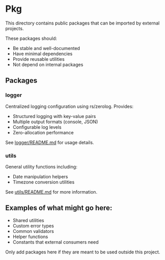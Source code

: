 # Pkg

This directory contains public packages that can be imported by external projects.

These packages should:
- Be stable and well-documented
- Have minimal dependencies
- Provide reusable utilities
- Not depend on internal packages

## Packages

### logger
Centralized logging configuration using rs/zerolog. Provides:
- Structured logging with key-value pairs
- Multiple output formats (console, JSON)
- Configurable log levels
- Zero-allocation performance

See [logger/README.md](logger/README.md) for usage details.

### utils
General utility functions including:
- Date manipulation helpers
- Timezone conversion utilities

See [utils/README.md](utils/README.md) for more information.

## Examples of what might go here:

- Shared utilities
- Custom error types
- Common validators
- Helper functions
- Constants that external consumers need

Only add packages here if they are meant to be used outside this project.
